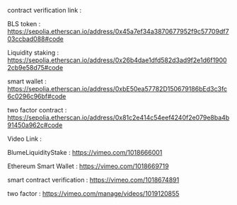 contract verification link :

BLS token : https://sepolia.etherscan.io/address/0x45a7ef34a3870677952f9c57709df703ccbad088#code

Liquidity staking : https://sepolia.etherscan.io/address/0x26b4dae1dfd582d3ad9f2e1d6f19002cb9e58d75#code


smart wallet : https://sepolia.etherscan.io/address/0xbE50ea57782D150679186bEd3c3fc6c0296c96bf#code

two factor contract : https://sepolia.etherscan.io/address/0x81c2e414c54eef4240f2e079e8ba4b91450a962c#code




Video Link :

BlumeLiquidityStake : https://vimeo.com/1018666001

Ethereum Smart Wallet :   https://vimeo.com/1018669719


smart contract verification : https://vimeo.com/1018674891


two factor : https://vimeo.com/manage/videos/1019120855
